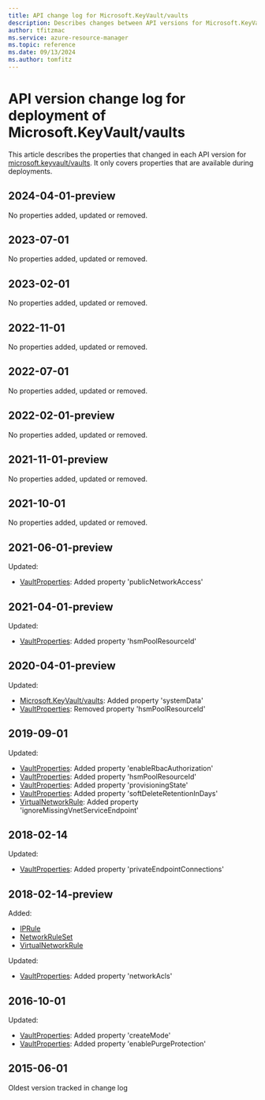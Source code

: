 ```yaml
---
title: API change log for Microsoft.KeyVault/vaults
description: Describes changes between API versions for Microsoft.KeyVault/vaults.
author: tfitzmac
ms.service: azure-resource-manager
ms.topic: reference
ms.date: 09/13/2024
ms.author: tomfitz
---
```

# API version change log for deployment of Microsoft.KeyVault/vaults

This article describes the properties that changed in each API version for [microsoft.keyvault/vaults](~/microsoft.keyvault/vaults.md). It only covers properties that are available during deployments.

## 2024-04-01-preview

No properties added, updated or removed.

## 2023-07-01

No properties added, updated or removed.

## 2023-02-01

No properties added, updated or removed.

## 2022-11-01

No properties added, updated or removed.

## 2022-07-01

No properties added, updated or removed.

## 2022-02-01-preview

No properties added, updated or removed.

## 2021-11-01-preview

No properties added, updated or removed.

## 2021-10-01

No properties added, updated or removed.

## 2021-06-01-preview

Updated:

* [VaultProperties](~/microsoft.keyvault/2021-06-01-preview/vaults.md#vaultproperties): Added property 'publicNetworkAccess'


## 2021-04-01-preview

Updated:

* [VaultProperties](~/microsoft.keyvault/2021-04-01-preview/vaults.md#vaultproperties): Added property 'hsmPoolResourceId'


## 2020-04-01-preview

Updated:

* [Microsoft.KeyVault/vaults](~/microsoft.keyvault/2020-04-01-preview/vaults.md#microsoftkeyvaultvaults): Added property 'systemData'
* [VaultProperties](~/microsoft.keyvault/2020-04-01-preview/vaults.md#vaultproperties): Removed property 'hsmPoolResourceId'


## 2019-09-01

Updated:

* [VaultProperties](~/microsoft.keyvault/2019-09-01/vaults.md#vaultproperties): Added property 'enableRbacAuthorization'
* [VaultProperties](~/microsoft.keyvault/2019-09-01/vaults.md#vaultproperties): Added property 'hsmPoolResourceId'
* [VaultProperties](~/microsoft.keyvault/2019-09-01/vaults.md#vaultproperties): Added property 'provisioningState'
* [VaultProperties](~/microsoft.keyvault/2019-09-01/vaults.md#vaultproperties): Added property 'softDeleteRetentionInDays'
* [VirtualNetworkRule](~/microsoft.keyvault/2019-09-01/vaults.md#virtualnetworkrule): Added property 'ignoreMissingVnetServiceEndpoint'


## 2018-02-14

Updated:

* [VaultProperties](~/microsoft.keyvault/2018-02-14/vaults.md#vaultproperties): Added property 'privateEndpointConnections'


## 2018-02-14-preview

Added:

* [IPRule](~/microsoft.keyvault/2018-02-14-preview/vaults.md#iprule)
* [NetworkRuleSet](~/microsoft.keyvault/2018-02-14-preview/vaults.md#networkruleset)
* [VirtualNetworkRule](~/microsoft.keyvault/2018-02-14-preview/vaults.md#virtualnetworkrule)

Updated:

* [VaultProperties](~/microsoft.keyvault/2018-02-14-preview/vaults.md#vaultproperties): Added property 'networkAcls'


## 2016-10-01

Updated:

* [VaultProperties](~/microsoft.keyvault/2016-10-01/vaults.md#vaultproperties): Added property 'createMode'
* [VaultProperties](~/microsoft.keyvault/2016-10-01/vaults.md#vaultproperties): Added property 'enablePurgeProtection'


## 2015-06-01

Oldest version tracked in change log
